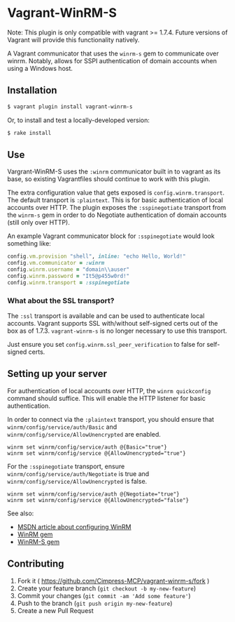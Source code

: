 # Vagrant-WinRM-S

Note: This plugin is only compatible with vagrant >= 1.7.4. Future versions
of Vagrant will provide this functionality natively.

A Vagrant communicator that uses the `winrm-s` gem to communicate over winrm. Notably, allows for SSPI authentication of domain accounts when using a Windows host.

## Installation

```bash
$ vagrant plugin install vagrant-winrm-s
```

Or, to install and test a locally-developed version:
```bash
$ rake install
```

## Use

Vargrant-WinRM-S uses the `:winrm` communicator built in to vagrant as
its base, so existing Vagrantfiles should continue to work with this plugin.

The extra configuration value that gets exposed is `config.winrm.transport`.
The default transport is `:plaintext`. This is for basic authentication of
local accounts over HTTP. The plugin exposes the `:sspinegotiate`
transport from the `winrm-s` gem in order to do Negotiate authentication
of domain accounts (still only over HTTP).

An example Vagrant communicator block for `:sspinegotiate` would look something
like:

```ruby
config.vm.provision "shell", inline: "echo Hello, World!"
config.vm.communicator = :winrm
config.winrm.username = "domain\\auser"
config.winrm.password = "It5@p455w0rd!"
config.winrm.transport = :sspinegotiate
```

### What about the SSL transport?

The `:ssl` transport is available and can be used to authenticate local accounts.
Vagrant supports SSL with/without self-signed certs out of the box as of 1.7.3.
`vagrant-winrm-s` is no longer necessary to use this transport.

Just ensure you set `config.winrm.ssl_peer_verification` to false for self-signed
certs.

## Setting up your server

For authentication of local accounts over HTTP, the `winrm quickconfig`
command should suffice. This will enable the HTTP listener for basic authentication.

In order to connect via the `:plaintext` transport, you should ensure that
`winrm/config/service/auth/Basic` and `winrm/config/service/AllowUnencrypted` are enabled.

```
winrm set winrm/config/service/auth @{Basic="true"}
winrm set winrm/config/service @{AllowUnencrypted="true"}
```

For the `:sspinegotiate` transport, ensure `winrm/config/service/auth/Negotiate` is true and `winrm/config/service/AllowUnencrypted` is false.

```
winrm set winrm/config/service/auth @{Negotiate="true"}
winrm set winrm/config/service @{AllowUnencrypted="false"}
```

See also:

* [MSDN article about configuring WinRM](http://msdn.microsoft.com/en-us/library/aa384372\(v=vs.85\).aspx)
* [WinRM gem](https://github.com/WinRb/WinRM/blob/master/README.md#troubleshooting)
* [WinRM-S gem](https://github.com/opscode/winrm-s/blob/master/README.md)

## Contributing

1. Fork it ( https://github.com/Cimpress-MCP/vagrant-winrm-s/fork )
2. Create your feature branch (`git checkout -b my-new-feature`)
3. Commit your changes (`git commit -am 'Add some feature'`)
4. Push to the branch (`git push origin my-new-feature`)
5. Create a new Pull Request
